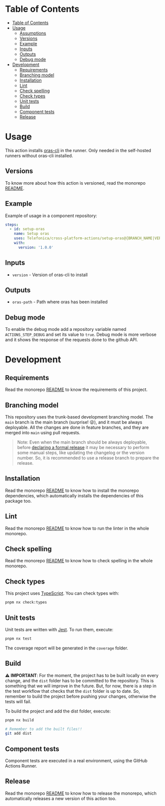# Table of Contents

- [Table of Contents](#table-of-contents)
- [Usage](#usage)
  - [Assumptions](#assumptions)
  - [Versions](#versions)
  - [Example](#example)
  - [Inputs](#inputs)
  - [Outputs](#outputs)
  - [Debug mode](#debug-mode)
- [Development](#development)
  - [Requirements](#requirements)
  - [Branching model](#branching-model)
  - [Installation](#installation)
  - [Lint](#lint)
  - [Check spelling](#check-spelling)
  - [Check types](#check-types)
  - [Unit tests](#unit-tests)
  - [Build](#build)
  - [Component tests](#component-tests)
  - [Release](#release)

# Usage

This action installs [oras-cli](https://github.com/oras-project/oras) in the runner. Only needed in the self-hosted runners without oras-cli installed.

## Versions

To know more about how this action is versioned, read the monorepo [README](../README.md#versions).

## Example

Example of usage in a component repository:

```yaml
steps:
  - id: setup-oras
    name: Setup oras
    uses: Telefonica/cross-platform-actions/setup-oras@{BRANCH_NAME|VERSION}
    with:
      version: '1.0.0'
```

## Inputs

- `version` - Version of oras-cli to install

## Outputs

- `oras-path` - Path where oras has been installed

## Debug mode

To enable the debug mode add a repository variable named `ACTIONS_STEP_DEBUG` and set its value to `true`. Debug mode is more verbose and it shows the response of the requests done to the github API.

# Development

## Requirements

Read the monorepo [README](../README.md#requirements) to know the requirements of this project.

## Branching model

This repository uses the trunk-based development branching model. The `main` branch is the main branch (surprise! 😜), and it must be always deployable. All the changes are done in feature branches, and they are merged into `main` using pull requests.

> Note: Even when the main branch should be always deployable, before [declaring a formal release](#release) it may be necessary to perform some manual steps, like updating the changelog or the version number. So, it is recommended to use a release branch to prepare the release.

## Installation

Read the monorepo [README](../README.md#development) to know how to install the monorepo dependencies, which automatically installs the dependencies of this package too.

## Lint

Read the monorepo [README](../README.md#development) to know how to run the linter in the whole monorepo.

## Check spelling

Read the monorepo [README](../README.md#development) to know how to check spelling in the whole monorepo.

## Check types

This project uses [TypeScript](https://www.typescriptlang.org/). You can check types with:

```sh
pnpm nx check:types
```

## Unit tests

Unit tests are written with [Jest](https://jestjs.io/). To run them, execute:

```sh
pnpm nx test
```

The coverage report will be generated in the `coverage` folder.

## Build

⚠️ __IMPORTANT__: For the moment, the project has to be built locally on every change, and the `dist` folder has to be committed to the repository. This is something that we will improve in the future. But, for now, there is a step in the test workflow that checks that the `dist` folder is up to date. So, remember to build the project before pushing your changes, otherwise the tests will fail.

To build the project and add the dist folder, execute:

```sh
pnpm nx build

# Remember to add the built files!!
git add dist
```

## Component tests

Component tests are executed in a real environment, using the GitHub Actions Runner.

## Release

Read the monorepo [README](../README.md#release) to know how to release the monorepo, which automatically releases a new version of this action too.
